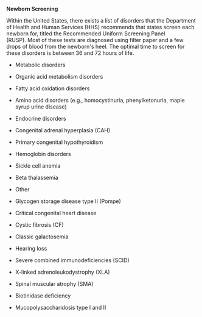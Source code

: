 **Newborn Screening**

Within the United States, there exists a list of disorders that the Department of Health and Human Services (HHS) recommends that states screen each newborn for, titled the Recommended Uniform Screening Panel (RUSP). Most of these tests are diagnosed using filter paper and a few drops of blood from the newborn's heel. The optimal time to screen for these disorders is between 36 and 72 hours of life.

- Metabolic disorders

- Organic acid metabolism disorders
- Fatty acid oxidation disorders
- Amino acid disorders (e.g., homocystinuria, phenylketonuria, maple syrup urine disease)

- Endocrine disorders

- Congenital adrenal hyperplasia (CAH)
- Primary congenital hypothyroidism

- Hemoglobin disorders

- Sickle cell anemia
- Beta thalassemia

- Other

- Glycogen storage disease type II (Pompe)
- Critical congenital heart disease
- Cystic fibrosis (CF)
- Classic galactosemia
- Hearing loss
- Severe combined immunodeficiencies (SCID)
- X-linked adrenoleukodystrophy (XLA)
- Spinal muscular atrophy (SMA)
- Biotinidase deficiency
- Mucopolysaccharidosis type I and II